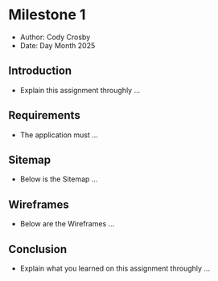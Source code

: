# Milestone 1

- Author:  Cody Crosby
- Date:  Day Month 2025

## Introduction

- Explain this assignment throughly ...

## Requirements

- The application must ...

## Sitemap

- Below is the Sitemap ...

<!-- ![Sitemap Diagram](images/sitemap.png) -->

## Wireframes

- Below are the Wireframes ...

<!-- ![Wireframes Diagram](images/wireframes.png) -->

## Conclusion

- Explain what you learned on this assignment throughly ...

